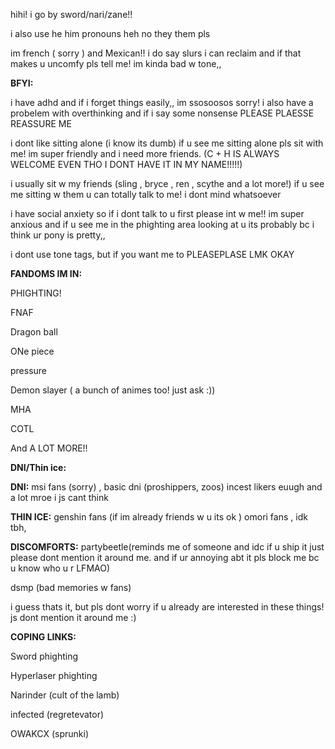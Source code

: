 
hihi! i go by sword/nari/zane!!

i also use he him pronouns heh no they them pls

im french ( sorry ) and Mexican!! i do say slurs i can reclaim and if that makes u uncomfy pls tell me! im kinda bad w tone,,

**BFYI:**

i have adhd and if i forget things easily,, im ssosoosos sorry! i also have a probelem with overthinking and if i say some nonsense PLEASE PLAESSE REASSURE ME

i dont like sitting alone (i know its dumb) if u see me sitting alone pls sit with me! im super friendly and i need more friends. (C + H IS ALWAYS WELCOME EVEN THO I DONT HAVE IT IN MY NAME!!!!!)

i usually sit w my friends (sling , bryce , ren , scythe and a lot more!) if u see me sitting w them u can totally talk to me! i dont mind whatsoever

i have social anxiety so if i dont talk to u first please int w me!! im super anxious and if u see me in the phighting area looking at u its probably bc i think ur pony is pretty,,

i dont use tone tags, but if you want me to PLEASEPLASE LMK OKAY


**FANDOMS IM IN:**

PHIGHTING!

FNAF

Dragon ball

ONe piece

pressure

Demon slayer ( a bunch of animes too! just ask :))

MHA

COTL

And A LOT MORE!!


**DNI/Thin ice:**


**DNI:** msi fans (sorry) , basic dni (proshippers, zoos) incest likers euugh and a lot mroe i js cant think


**THIN ICE:** genshin fans (if im already friends w u its ok ) omori fans , idk tbh, 


**DISCOMFORTS:**
partybeetle(reminds me of someone and idc if u ship it just please dont mention it around me. and if ur annoying abt it pls block me bc u know who u r LFMAO)

dsmp (bad memories w fans)

i guess thats it, but pls dont worry if u already are interested in these things! js dont mention it around me :)


**COPING LINKS:**

Sword phighting

Hyperlaser phighting

Narinder (cult of the lamb)

infected (regretevator)

OWAKCX (sprunki)
